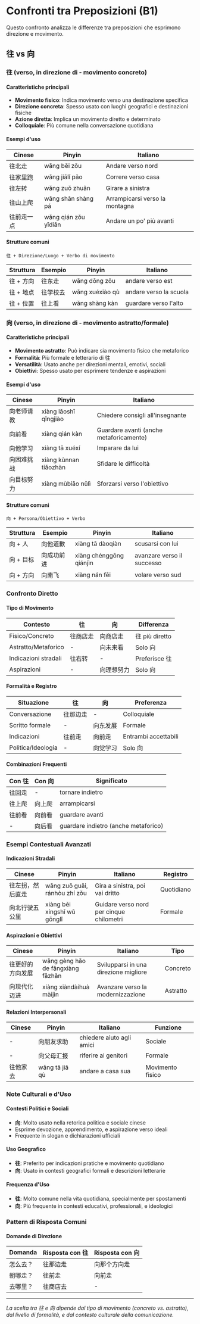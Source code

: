 # Confronti tra Preposizioni (B1)

Questo confronto analizza le differenze tra preposizioni che esprimono direzione e movimento.

## 往 vs 向

### 往 (verso, in direzione di - movimento concreto)

#### Caratteristiche principali

- **Movimento fisico**: Indica movimento verso una destinazione specifica
- **Direzione concreta**: Spesso usato con luoghi geografici e destinazioni fisiche
- **Azione diretta**: Implica un movimento diretto e determinato
- **Colloquiale**: Più comune nella conversazione quotidiana

#### Esempi d'uso

| Cinese | Pinyin | Italiano |
| -------- | -------- | ---------- |
| 往北走 | wǎng běi zǒu | Andare verso nord |
| 往家里跑 | wǎng jiālǐ pǎo | Correre verso casa |
| 往左转 | wǎng zuǒ zhuǎn | Girare a sinistra |
| 往山上爬 | wǎng shān shàng pá | Arrampicarsi verso la montagna |
| 往前走一点 | wǎng qián zǒu yīdiǎn | Andare un po' più avanti |

#### Strutture comuni

```text
往 + Direzione/Luogo + Verbo di movimento
```

| Struttura | Esempio | Pinyin | Italiano |
| ----------- | --------- | -------- | ---------- |
| 往 + 方向 | 往东走 | wǎng dōng zǒu | andare verso est |
| 往 + 地点 | 往学校去 | wǎng xuéxiào qù | andare verso la scuola |
| 往 + 位置 | 往上看 | wǎng shàng kàn | guardare verso l'alto |

### 向 (verso, in direzione di - movimento astratto/formale)

#### Caratteristiche principali

- **Movimento astratto**: Può indicare sia movimento fisico che metaforico
- **Formalità**: Più formale e letterario di 往
- **Versatilità**: Usato anche per direzioni mentali, emotivi, sociali
- **Obiettivi**: Spesso usato per esprimere tendenze e aspirazioni

#### Esempi d'uso

| Cinese | Pinyin | Italiano |
| -------- | -------- | ---------- |
| 向老师请教 | xiàng lǎoshī qǐngjiào | Chiedere consigli all'insegnante |
| 向前看 | xiàng qián kàn | Guardare avanti (anche metaforicamente) |
| 向他学习 | xiàng tā xuéxí | Imparare da lui |
| 向困难挑战 | xiàng kùnnan tiǎozhàn | Sfidare le difficoltà |
| 向目标努力 | xiàng mùbiāo nǔlì | Sforzarsi verso l'obiettivo |

#### Strutture comuni

```text
向 + Persona/Obiettivo + Verbo
```

| Struttura | Esempio | Pinyin | Italiano |
| ----------- | --------- | -------- | ---------- |
| 向 + 人 | 向他道歉 | xiàng tā dàoqiàn | scusarsi con lui |
| 向 + 目标 | 向成功前进 | xiàng chénggōng qiánjìn | avanzare verso il successo |
| 向 + 方向 | 向南飞 | xiàng nán fēi | volare verso sud |

### Confronto Diretto

#### Tipo di Movimento

| Contesto | 往 | 向 | Differenza |
| ---------- | --- | ----- | ----------- |
| Fisico/Concreto | 往商店走 | 向商店走 | 往 più diretto |
| Astratto/Metaforico | - | 向未来看 | Solo 向 |
| Indicazioni stradali | 往右转 | - | Preferisce 往 |
| Aspirazioni | - | 向理想努力 | Solo 向 |

#### Formalità e Registro

| Situazione | 往 | 向 | Preferenza |
| ------------ | --- | ----- | ----------- |
| Conversazione | 往那边走 | - | Colloquiale |
| Scritto formale | - | 向东发展 | Formale |
| Indicazioni | 往前走 | 向前走 | Entrambi accettabili |
| Politica/Ideologia | - | 向党学习 | Solo 向 |

#### Combinazioni Frequenti

| Con 往 | Con 向 | Significato |
| -------- | -------- | ------------ |
| 往回走 | - | tornare indietro |
| 往上爬 | 向上爬 | arrampicarsi |
| 往前看 | 向前看 | guardare avanti |
| - | 向后看 | guardare indietro (anche metaforico) |

### Esempi Contestuali Avanzati

#### Indicazioni Stradali

| Cinese | Pinyin | Italiano | Registro |
| -------- | -------- | ---------- | ---------- |
| 往左拐，然后直走 | wǎng zuǒ guǎi, ránhòu zhí zǒu | Gira a sinistra, poi vai dritto | Quotidiano |
| 向北行驶五公里 | xiàng běi xíngshǐ wǔ gōnglǐ | Guidare verso nord per cinque chilometri | Formale |

#### Aspirazioni e Obiettivi

| Cinese | Pinyin | Italiano | Tipo |
| -------- | -------- | ---------- | ------ |
| 往更好的方向发展 | wǎng gèng hǎo de fāngxiàng fāzhǎn | Svilupparsi in una direzione migliore | Concreto |
| 向现代化迈进 | xiàng xiàndàihuà màijìn | Avanzare verso la modernizzazione | Astratto |

#### Relazioni Interpersonali

| Cinese | Pinyin | Italiano | Funzione |
| -------- | -------- | ---------- | ---------- |
| - | 向朋友求助 | chiedere aiuto agli amici | Sociale |
| - | 向父母汇报 | riferire ai genitori | Formale |
| 往他家去 | wǎng tā jiā qù | andare a casa sua | Movimento fisico |

### Note Culturali e d'Uso

#### Contesti Politici e Sociali

- **向**: Molto usato nella retorica politica e sociale cinese
- Esprime devozione, apprendimento, e aspirazione verso ideali
- Frequente in slogan e dichiarazioni ufficiali

#### Uso Geografico

- **往**: Preferito per indicazioni pratiche e movimento quotidiano
- **向**: Usato in contesti geografici formali e descrizioni letterarie

#### Frequenza d'Uso

- **往**: Molto comune nella vita quotidiana, specialmente per spostamenti
- **向**: Più frequente in contesti educativi, professionali, e ideologici

### Pattern di Risposta Comuni

#### Domande di Direzione

| Domanda | Risposta con 往 | Risposta con 向 |
| --------- | ---------------- | ---------------- |
| 怎么去？ | 往那边走 | 向那个方向走 |
| 朝哪走？ | 往前走 | 向前走 |
| 去哪里？ | 往商店去 | - |

---

*La scelta tra 往 e 向 dipende dal tipo di movimento (concreto vs. astratto), dal livello di formalità, e dal contesto culturale della comunicazione.*
